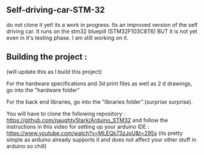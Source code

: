 ## Self-driving-car-STM-32

do not clone it yet! its a work in progress. Its an improved version of the self driving car. It runs on the stm32 bluepill (STM32F103C8T6) BUT it is not yet even in it's testing phase. I am still working on it.

## Building the project : 

(will update this as I build this project)

For the hardware specifications and 3d print files as well as 2 d drawings, go into the "hardware folder"

For the back end libraries, go into the "libraries folder".(surprise surprise).

You will have to clone the following repository : https://github.com/naughtyStark/Arduino_STM32 and follow the instructions in this video for setting up your arduino IDE :
https://www.youtube.com/watch?v=MLEQk73zJoU&t=295s (its pretty simple as arduino already supports it and does not affect your other stuff in arduino so chill)
